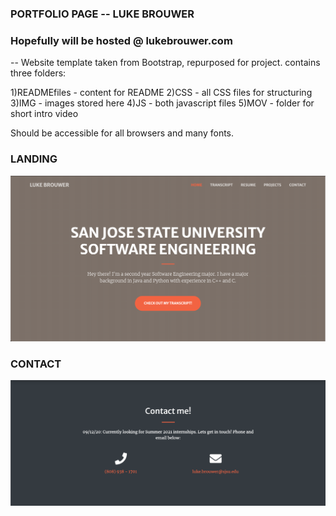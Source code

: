 ### PORTFOLIO PAGE -- LUKE BROUWER

### Hopefully will be hosted @ lukebrouwer.com


-- 
Website template taken from Bootstrap, repurposed for project. contains three folders:

1)READMEfiles - content for README
2)CSS - all CSS files for structuring
3)IMG - images stored here
4)JS - both javascript files
5)MOV - folder for short intro video

Should be accessible for all browsers and many fonts. 


[//]: # "Pictures for github"

### LANDING
![Landing page website](READMEfiles/Landing.png)

### CONTACT
![Contact page website](READMEfiles/Contact.png)

